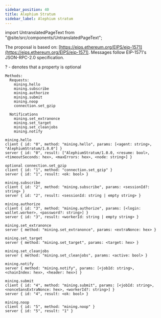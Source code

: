 ```yaml
---
sidebar_position: 40
title: Alephium Stratum
sidebar_label: Alephium stratum
---
```


import UntranslatedPageText from "@site/src/components/UntranslatedPageText";

<UntranslatedPageText />

The proposal is based on: [https://eips.ethereum.org/EIPS/eip-1571](https://eips.ethereum.org/EIPS/eip-1571).
Messages follow EIP-1571's JSON-RPC-2.0 specification.

? - denotes that a property is optional

```
Methods:
  Requests:
    mining.hello
    mining.subscribe
    mining.authorize
    mining.submit
    mining.noop
    connection.set_gzip

  Notifications
    mining.set_extranonce
    mining.set_target
    mining.set_cleanjobs
    mining.notify

mining.hello
client { id: "0", method: "mining.hello", params: [<agent: string>, "AlephiumStratum/1.0.0"] }
server { id: "0", result: ["AlephiumStratum/1.0.0, <resume: bool>, <timeoutSeconds: hex>, <maxErrors: hex>, <node: string>] }

optional connection.set_gzip
client { id: "1", method: "connection.set_gzip" }
server { id: "1", result: <ok: bool> }

mining.subscribe
client { id: "2", method: "mining.subscribe", params: <sessionId?: string> }
server { id: "2", result: <sessionId: string | empty string> }

mining.authorize
client { id: "3", method: "mining.authorize", params: [<login: wallet.worker>, <password?: string>] }
server { id: "3", result: <workerId: string | empty string> }

mining.set_extranonce
server { method: "mining.set_extranonce", params: <extraNonce: hex> }

mining.set_target
server { method: "mining.set_target", params: <target: hex> }

mining.set_cleanjobs
server { method: "mining.set_cleanjobs", params: <active: bool> }

mining.notify
server { method: "mining.notify", params: [<jobId: string>, <chainIndex: hex>, <header: hex>] }

mining.submit
client { id: "4", method: "mining.submit", params: [<jobId: string>, <nonceSansExtraNonce: hex>, <workerId?: string>] }
server { id: "4", result: <ok: bool> }

mining.noop
client { id: "5", method: "mining.noop" }
server { id: "5", result: "1" }
```
